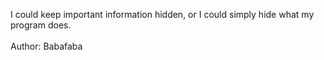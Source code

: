 I could keep important information hidden, or I could simply hide what my program does. 
\
\
Author: Babafaba
